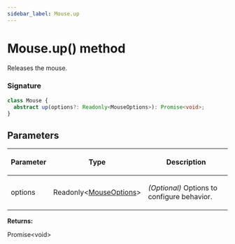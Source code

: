 ```yaml
---
sidebar_label: Mouse.up
---
```


# Mouse.up() method

Releases the mouse.

### Signature

```typescript
class Mouse {
  abstract up(options?: Readonly<MouseOptions>): Promise<void>;
}
```

## Parameters

<table><thead><tr><th>

Parameter

</th><th>

Type

</th><th>

Description

</th></tr></thead>
<tbody><tr><td>

options

</td><td>

Readonly&lt;[MouseOptions](./puppeteer.mouseoptions.md)&gt;

</td><td>

_(Optional)_ Options to configure behavior.

</td></tr>
</tbody></table>

**Returns:**

Promise&lt;void&gt;
